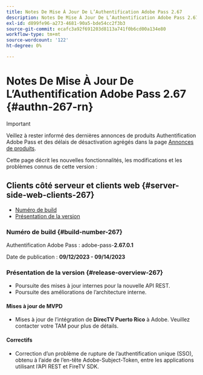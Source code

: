 ```yaml
---
title: Notes De Mise À Jour De L’Authentification Adobe Pass 2.67
description: Notes De Mise À Jour De L’Authentification Adobe Pass 2.67
exl-id: d899fe96-a273-4681-90a5-bde54cc2f3b3
source-git-commit: ecafc3a92f691203d8113a741f0b6cd00a134e80
workflow-type: tm+mt
source-wordcount: '122'
ht-degree: 0%

---
```


# Notes De Mise À Jour De L’Authentification Adobe Pass 2.67 {#authn-267-rn}

>[!IMPORTANT]
>
> Veillez à rester informé des dernières annonces de produits Authentification Adobe Pass et des délais de désactivation agrégés dans la page [Annonces de produits](/help/authentication/product-announcements.md).

Cette page décrit les nouvelles fonctionnalités, les modifications et les problèmes connus de cette version :

## Clients côté serveur et clients web {#server-side-web-clients-267}

* [Numéro de build](#build-number-267)
* [Présentation de la version](#release-overview-267)

### Numéro de build {#build-number-267}

Authentification Adobe Pass : adobe-pass-**2.67.0.1**

Date de publication : **09/12/2023 - 09/14/2023**

### Présentation de la version {#release-overview-267}

* Poursuite des mises à jour internes pour la nouvelle API REST.
* Poursuite des améliorations de l’architecture interne.

#### Mises à jour de MVPD

* Mises à jour de l’intégration de **DirecTV Puerto Rico** à Adobe. Veuillez contacter votre TAM pour plus de détails.

#### Correctifs

* Correction d’un problème de rupture de l’authentification unique (SSO), obtenu à l’aide de l’en-tête Adobe-Subject-Token, entre les applications utilisant l’API REST et FireTV SDK.
